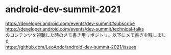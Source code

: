 # android-dev-summit-2021


https://developer.android.com/events/dev-summit#subscribe<br>
https://developer.android.com/events/dev-summit/technical-talks<br>
のコンテンツを視聴した時のメモ書き用リポジトリ。以下にメモ書きを残しました<br>
https://github.com/LeoAndo/android-dev-summit-2021/issues
